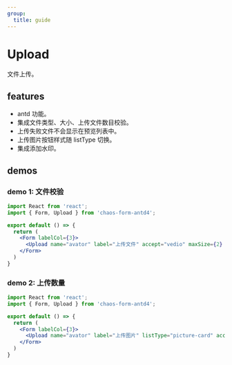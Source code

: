 ```yaml
---
group:
  title: guide
---
```


# Upload

文件上传。

## features

* antd 功能。
* 集成文件类型、大小、上传文件数目校验。
* 上传失败文件不会显示在预览列表中。
* 上传图片按钮样式随 listType 切换。
* 集成添加水印。

## demos

### demo 1: 文件校验

```jsx
import React from 'react';
import { Form, Upload } from 'chaos-form-antd4';

export default () => {
  return (
    <Form labelCol={3}>
      <Upload name="avator" label="上传文件" accept="vedio" maxSize={2} />
    </Form>
  )
}
```

### demo 2: 上传数量

```jsx
import React from 'react';
import { Form, Upload } from 'chaos-form-antd4';

export default () => {
  return (
    <Form labelCol={3}>
      <Upload name="avator" label="上传图片" listType="picture-card" accept="image" max={2} />
    </Form>
  )
}
```

